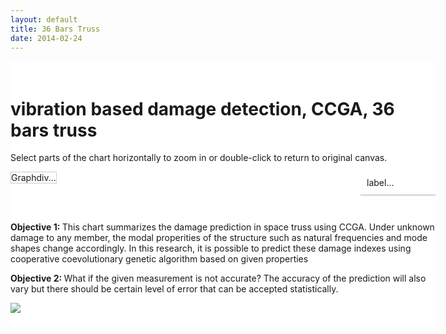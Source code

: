 ```yaml
---
layout: default
title: 36 Bars Truss
date: 2014-02-24
---
```


<style type="text/css">
/*body { 	background:#fff; 	color:#333; 	text-align:center;
	font-size:small;	line-height:1.8em; 
	margin:0em auto;	}*/
#wrap {width:680px; margin:0 auto;text-align:left;padding:20px 0;background:#fff;} 
#graphdiv {background:#fff; padding:0px; border:1px solid #ccc;float:left;}
#graphdiv .dygraph-label { font-family: Georgia,Verdana,serif; }
#graphdiv .dygraph-title { font-size: 36px; text-shadow: 2px 2px 2px gray; }
#graphdiv .dygraph-ylabel { font-size: 18px; text-shadow: -2px 2px 2px gray; }
/*.chart { border: 1px dashed black; margin: 5px 5px 5px 50px; padding: 2px; }	*/
.chart { border: 1px dashed black; margin: 0; padding: 0px; }	
#labels {border-bottom:1px solid #aaa;
	width:100px;margin:0; padding:10px;
	line-height:1.2em; float:right;}

</style>
<script type="text/javascript" src="dygraph-combined.js"></script>

<div id="wrap">
<h1>vibration based damage detection, CCGA, 36 bars truss</h1>
<div><p>Select parts of the chart horizontally to zoom in or double-click to return to original canvas.</p></div>
<div id="graphdiv" 
	class="chart" >
	<!--style="width:480px; height:500px;"-->
	Graphdiv...
</div>
<div id="labels">label...</div>

<div style="clear:both; padding-top:2em;">
<p> <strong>Objective 1: </strong>This chart summarizes the damage prediction in space truss using CCGA. Under unknown damage to any member, the modal properities of the structure such as natural frequencies and mode shapes change accordingly. In this research, it is possible to predict these damage indexes using cooperative coevolutionary genetic algorithm based on given properties</p>
<p> <strong>Objective 2: </strong>What if the given measurement is not accurate? The accuracy of the prediction will also vary but there should be certain level of error that can be accepted statistically.</p>
</div>
<img src="http://oi43.tinypic.com/2e397bq.jpg" />
</div>
<script type="text/javascript">
  g2 = new Dygraph(
    document.getElementById("graphdiv"),
    "data.csv", // path to CSV file
    {
	//title: 'Predicted Damage Indexes for 36 bars truss structure',
	titleHeight:16,
	labels: ["step","01", "02", "03", "04", "05", "06", "07", "08", "09", "10","11", "12", "13", "14", "15", "16", "17", "18", "19", "20", "21", "22", "23", "24", "25", "26", "27", "28", "29", "30", "31", "32", "33", "34", "35", "36"],
	width:480,
	height:600,
	//'Damage Index':{axis:{}},
	xlabel:'Iteration',
	ylabel: 'Damage Indexes (BETA)',
	axes: {
/*	  x: {
		valueFormatter: function(ms) {  return 'xvf(' + new Date(ms).strftime('%Y-%m-%d') + ')';	},
		axisLabelFormatter: function(d) { return 'xalf(' + d.strftime('%Y-%m-%d') + ')';
		},
		pixelsPerLabel: 100,
	  },
	  */
/*	  y: {
		valueFormatter: function(y) {return 'yvf(' + y.toPrecision(2) + ')';		},
		axisLabelFormatter: function(y) { return 'yalf(' + y.toPrecision(2) + ')';	}
		},
		*/
	y: {
		valueFormatter: function(y) {return y.toPrecision(8) ;		},
		axisLabelFormatter: function(y) { return y.toPrecision(2) ;	}
		}
	},
	legend: 'always',
	strokeWidth:1,
	labelsSeparateLines:true,
	labelsDiv:document.getElementById("labels"),
	axisLabelFontSize:10,
	highlightSeriesOpts: {strokeWidth: 3,},


	}          // options
  );
</script>

